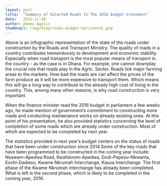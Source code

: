 ```yaml
---
layout: post 
title:  "Summary of Selected Roads In The 2016 Budget Statement"
date:   2015-11-30 
author: Adams Agalic
thumbnail: /img/blog/roads-budget-horizontal.png
---
```



Above is an infographic representation of the state of the roads under construction by the Roads and Transport Ministry. The quality of roads in a country contributes tremendously to development and economic stability. Especially when road transport is the most popular means of transport in the country - as the case is in Ghana. For example, one cannot downplay the crucial role that roads play in the Agric. Sector. Roads link major farming areas to the markets. How bad the roads are can affect the prices of the farm produce as it will be more expensive to transport them. Which means this will go a long way to contribute to the already high cost of living in the country. This, among many other reasons, is why road construction is very important.

When the finance minister read the 2016 budget in parliament a few weeks ago, he made mention of government’s commitment to constructing more roads and conducting maintenance works on already existing ones. At this point of his presentation, he also provided statistics concerning the level of completion of some roads which are already under construction. Most of which are expected to be completed by next year. 

The statistics provided in next year’s budget centers on the status of roads that have been under construction since 2014.Some of the key roads that have been programmed to be constructed in the coming year include: Nsawam–Apedwa Road, Kwafokrom–Apedwa, Dodi-Pepesu–Nkwanta, Enchi–Dadieso, Kwame Nkrumah Interchange, Kasoa Interchange. The first phase of the Kwame Nkrumah interchange has already been completed. What is left is the second phase, which is likely to be completed in the coming year, 2016. 






